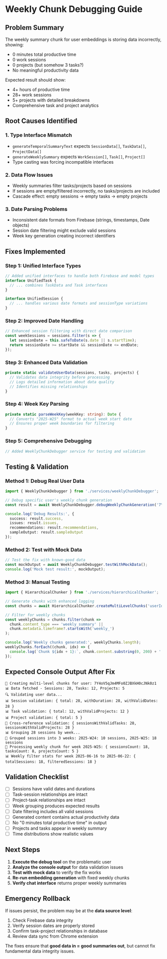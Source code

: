 # Weekly Chunk Debugging Guide

## Problem Summary

The weekly summary chunk for user embeddings is storing data incorrectly, showing:
- 0 minutes total productive time 
- 0 work sessions
- 0 projects (but somehow 3 tasks?)
- No meaningful productivity data

Expected result should show:
- 4+ hours of productive time
- 28+ work sessions  
- 5+ projects with detailed breakdowns
- Comprehensive task and project analytics

## Root Causes Identified

### 1. **Type Interface Mismatch**
- `generateTemporalSummaryText` expects `SessionData[]`, `TaskData[]`, `ProjectData[]`
- `generateWeeklySummary` expects `WorkSession[]`, `Task[]`, `Project[]`
- Type casting was forcing incompatible interfaces

### 2. **Data Flow Issues**
- Weekly summaries filter tasks/projects based on sessions
- If sessions are empty/filtered incorrectly, no tasks/projects are included
- Cascade effect: empty sessions → empty tasks → empty projects

### 3. **Date Parsing Problems**
- Inconsistent date formats from Firebase (strings, timestamps, Date objects)
- Session date filtering might exclude valid sessions
- Week key generation creating incorrect identifiers

## Fixes Implemented

### **Step 1: Unified Interface Types**
```typescript
// Added unified interfaces to handle both Firebase and model types
interface UnifiedTask {
  // ... combines TaskData and Task interfaces
}

interface UnifiedSession {
  // ... handles various date formats and sessionType variations
}
```

### **Step 2: Improved Date Handling**
```typescript
// Enhanced session filtering with direct date comparison
const weekSessions = sessions.filter(s => {
  let sessionDate = this.safeToDate(s.date || s.startTime);
  return sessionDate >= startDate && sessionDate <= endDate;
});
```

### **Step 3: Enhanced Data Validation**
```typescript
private static validateUserData(sessions, tasks, projects) {
  // Validates data integrity before processing
  // Logs detailed information about data quality
  // Identifies missing relationships
}
```

### **Step 4: Week Key Parsing**
```typescript
private static parseWeekKey(weekKey: string): Date {
  // Converts "2025-W25" format to actual week start date
  // Ensures proper week boundaries for filtering
}
```

### **Step 5: Comprehensive Debugging**
```typescript
// Added WeeklyChunkDebugger service for testing and validation
```

## Testing & Validation

### **Method 1: Debug Real User Data**
```typescript
import { WeeklyChunkDebugger } from './services/weeklyChunkDebugger';

// Debug specific user's weekly chunk generation
const result = await WeeklyChunkDebugger.debugWeeklyChunkGeneration('7Y4oV5qJm4MFo0ZJBXkH0cJNk0z1');

console.log('Debug Results:', {
  success: result.success,
  issues: result.issues,
  recommendations: result.recommendations,
  sampleOutput: result.sampleOutput
});
```

### **Method 2: Test with Mock Data**
```typescript
// Test the fix with known-good data
const mockOutput = await WeeklyChunkDebugger.testWithMockData();
console.log('Mock test result:', mockOutput);
```

### **Method 3: Manual Testing**
```typescript
import { HierarchicalChunker } from './services/hierarchicalChunker';

// Generate chunks with enhanced logging
const chunks = await HierarchicalChunker.createMultiLevelChunks('userId');

// Filter for weekly chunks
const weeklyChunks = chunks.filter(chunk => 
  chunk.content_type === 'weekly_summary' || 
  chunk.metadata.timeframe?.startsWith('weekly_')
);

console.log('Weekly chunks generated:', weeklyChunks.length);
weeklyChunks.forEach((chunk, idx) => {
  console.log(`Chunk ${idx + 1}:`, chunk.content.substring(0, 200) + '...');
});
```

## Expected Console Output After Fix

```
🔄 Creating multi-level chunks for user: 7Y4oV5qJm4MFo0ZJBXkH0cJNk0z1
📊 Data fetched - Sessions: 28, Tasks: 12, Projects: 5
🔍 Validating user data...
📊 Session validation: { total: 28, withDuration: 28, withValidDates: 28 }
📊 Task validation: { total: 12, withValidProjects: 12 }
📊 Project validation: { total: 5 }
🔗 Cross-reference validation: { sessionsWithValidTasks: 28, sessionsWithValidProjects: 28 }
📊 Grouping 28 sessions by week...
📅 Grouped sessions into 3 weeks: 2025-W24: 10 sessions, 2025-W25: 18 sessions
📅 Processing weekly chunk for week 2025-W25: { sessionsCount: 18, tasksCount: 8, projectsCount: 5 }
📊 Weekly filter stats for week 2025-06-16 to 2025-06-22: { totalSessions: 18, filteredSessions: 18 }
```

## Validation Checklist

- [ ] Sessions have valid dates and durations
- [ ] Task-session relationships are intact  
- [ ] Project-task relationships are intact
- [ ] Week grouping produces expected results
- [ ] Date filtering includes all valid sessions
- [ ] Generated content contains actual productivity data
- [ ] No "0 minutes total productive time" in output
- [ ] Projects and tasks appear in weekly summary
- [ ] Time distributions show realistic values

## Next Steps

1. **Execute the debug tool** on the problematic user
2. **Analyze the console output** for data validation issues
3. **Test with mock data** to verify the fix works
4. **Re-run embedding generation** with fixed weekly chunks
5. **Verify chat interface** returns proper weekly summaries

## Emergency Rollback

If issues persist, the problem may be at the **data source level**:

1. Check Firebase data integrity
2. Verify session dates are properly stored
3. Confirm task-project relationships in database
4. Review data sync from Chrome extension

The fixes ensure that **good data in = good summaries out**, but cannot fix fundamental data integrity issues. 